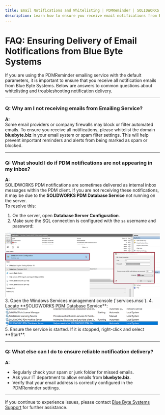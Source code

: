 ```yaml
---
title: Email Notifications and Whitelisting | PDMReminder | SOLIDWORKS PDM
description: Learn how to ensure you receive email notifications from Blue Byte Systems and troubleshoot common issues with PDM notifications.
---
```


# FAQ: Ensuring Delivery of Email Notifications from Blue Byte Systems

If you are using the PDMReminder emailing service with the default parameters, it is important to ensure that you receive all notification emails from Blue Byte Systems. Below are answers to common questions about whitelisting and troubleshooting notification delivery.

---

### **Q: Why am I not receiving emails from Emailing Service?**

**A:**  
Some email providers or company firewalls may block or filter automated emails. To ensure you receive all notifications, please whitelist the domain **bluebyte.biz** in your email system or spam filter settings. This will help prevent important reminders and alerts from being marked as spam or blocked.

---

### **Q: What should I do if PDM notifications are not appearing in my inbox?**

**A:**  
SOLIDWORKS PDM notifications are sometimes delivered as internal inbox messages within the PDM client. If you are not receiving these notifications, it may be due to the **SOLIDWORKS PDM Database Service** not running on the server.  
To resolve this:
1. On the server, open **Database Server Configuration**.
2. Make sure the SQL connection is configured with the `sa` username and password:
 <img src="../images/eventviewer.png" width="800">
3. Open the Windows Services management console (`services.msc`).
4. Locate **SOLIDWORKS PDM Database Service**:
<img src="../images/databaseservice.png"  width="800">
5. Ensure the service is started. If it is stopped, right-click and select **Start**.

---

### **Q: What else can I do to ensure reliable notification delivery?**

**A:**  
- Regularly check your spam or junk folder for missed emails.
- Ask your IT department to allow emails from **bluebyte.biz**.
- Verify that your email address is correctly configured in the PDMReminder settings.

---

If you continue to experience issues, please contact [Blue Byte Systems Support](https://bluebyte.biz/contact/) for further assistance.
